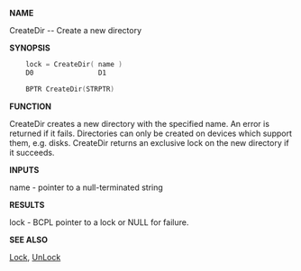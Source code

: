 
**NAME**

CreateDir -- Create a new directory

**SYNOPSIS**

```c
    lock = CreateDir( name )
    D0                D1

    BPTR CreateDir(STRPTR)

```
**FUNCTION**

CreateDir creates a new directory with the specified name. An error
is returned if it fails.  Directories can only be created on
devices which support them, e.g. disks.  CreateDir returns an
exclusive lock on the new directory if it succeeds.

**INPUTS**

name - pointer to a null-terminated string

**RESULTS**

lock - BCPL pointer to a lock or NULL for failure.

**SEE ALSO**

[Lock](Lock), [UnLock](UnLock)
